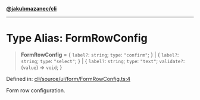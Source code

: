 [**@jakubmazanec/cli**](../README.md)

---

# Type Alias: FormRowConfig

> **FormRowConfig** = \{ `label?`: `string`; `type`: `"confirm"`; \} \| \{ `label?`: `string`;
> `type`: `"select"`; \} \| \{ `label?`: `string`; `type`: `"text"`; `validate?`: (`value`) =>
> `void`; \}

Defined in:
[cli/source/ui/form/FormRowConfig.ts:4](https://github.com/jakubmazanec/tools/blob/d956cf350ae3e6bad1df754a19dfbabb088c1451/packages/cli/source/ui/form/FormRowConfig.ts#L4)

Form row configuration.
